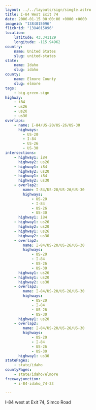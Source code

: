 ```yaml
---
layout: ../../layouts/sign/single.astro
title: I-84 West Exit 74
date: 2006-01-15 00:00:00 +0000 +0000
imageid: "1384015096"
flickrid: "1384015096"
location:
    latitude: 43.341129
    longitude: -115.94962
country:
    name: United States
    slug: united-states
state:
    name: Idaho
    slug: idaho
county:
    name: Elmore County
    slug: elmore
tags:
    - big-green-sign
highway:
    - i84
    - us26
    - us20
    - us30
overlaps:
    - name: I-84/US-20/US-26/US-30
      highways:
        - US-20
        - I-84
        - US-26
        - US-30
intersections:
    - highway1: i84
      highway2: us26
    - highway1: i84
      highway2: us20
    - highway1: i84
      highway2: us30
    - overlap2:
        name: I-84/US-20/US-26/US-30
        highways:
            - US-20
            - I-84
            - US-26
            - US-30
      highway1: i84
    - highway1: us26
      highway2: us20
    - highway1: us26
      highway2: us30
    - overlap2:
        name: I-84/US-20/US-26/US-30
        highways:
            - US-20
            - I-84
            - US-26
            - US-30
      highway1: us26
    - highway1: us20
      highway2: us30
    - overlap2:
        name: I-84/US-20/US-26/US-30
        highways:
            - US-20
            - I-84
            - US-26
            - US-30
      highway1: us20
    - overlap2:
        name: I-84/US-20/US-26/US-30
        highways:
            - US-20
            - I-84
            - US-26
            - US-30
      highway1: us30
statePages:
    - state/idaho
countyPages:
    - state/idaho/elmore
freewayjunction:
    - i-84-idaho_74-33

---
```

I-84 west at Exit 74, Simco Road